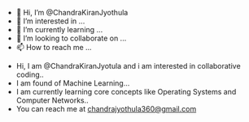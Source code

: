 - 👋 Hi, I’m @ChandraKiranJyothula
- 👀 I’m interested in ...
- 🌱 I’m currently learning ...
- 💞️ I’m looking to collaborate on ...
- 📫 How to reach me ...

<!---
ChandraKiranJyothula/ChandraKiranJyothula is a ✨ special ✨ repository because its `README.md` (this file) appears on your GitHub profile.
You can click the Preview link to take a look at your changes.
--->
- Hi, I am @ChandraKiranJyotula and i am interested in collaborative coding..
- I am found of Machine Learning...
- I am currently learning core concepts like Operating Systems and Computer Networks..
- You can reach me at chandrajyothula360@gmail.com
